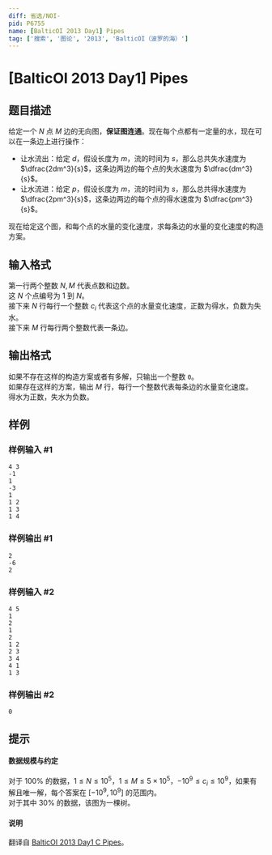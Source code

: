 ```yaml
---
diff: 省选/NOI-
pid: P6755
name: [BalticOI 2013 Day1] Pipes
tag: ['搜索', '图论', '2013', 'BalticOI（波罗的海）']
---
```

# [BalticOI 2013 Day1] Pipes
## 题目描述

给定一个 $N$ 点 $M$ 边的无向图，**保证图连通**。现在每个点都有一定量的水，现在可以在一条边上进行操作：

- 让水流出：给定 $d$，假设长度为 $m$，流的时间为 $s$，那么总共失水速度为 $\dfrac{2dm^3}{s}$，这条边两边的每个点的失水速度为 $\dfrac{dm^3}{s}$。
- 让水流进：给定 $p$，假设长度为 $m$，流的时间为 $s$，那么总共得水速度为 $\dfrac{2pm^3}{s}$，这条边两边的每个点的得水速度为 $\dfrac{pm^3}{s}$。

现在给定这个图，和每个点的水量的变化速度，求每条边的水量的变化速度的构造方案。
## 输入格式

第一行两个整数 $N,M$ 代表点数和边数。     
这 $N$ 个点编号为 $1$ 到 $N$。   
接下来 $N$ 行每行一个整数 $c_i$ 代表这个点的水量变化速度，正数为得水，负数为失水。     
接下来 $M$ 行每行两个整数代表一条边。
## 输出格式

如果不存在这样的构造方案或者有多解，只输出一个整数 `0`。   
如果存在这样的方案，输出 $M$ 行，每行一个整数代表每条边的水量变化速度。     
得水为正数，失水为负数。
## 样例

### 样例输入 #1
```
4 3
-1
1
-3
1
1 2
1 3
1 4
```
### 样例输出 #1
```
2
-6
2
```
### 样例输入 #2
```
4 5
1
2
1
2
1 2
2 3
3 4
4 1
1 3
```
### 样例输出 #2
```
0
```
## 提示

#### 数据规模与约定

对于 $100\%$ 的数据，$1 \le N \le 10^5$，$1 \le M \le 5 \times 10^5$，$-10^9 \le c_i \le 10^9$，如果有解且唯一解，每个答案在 $[-10^9,10^9]$ 的范围内。     
对于其中 $30\%$ 的数据，该图为一棵树。

#### 说明

翻译自 [BalticOI 2013 Day1 C Pipes](https://boi.cses.fi/files/boi2013_day1.pdf)。
